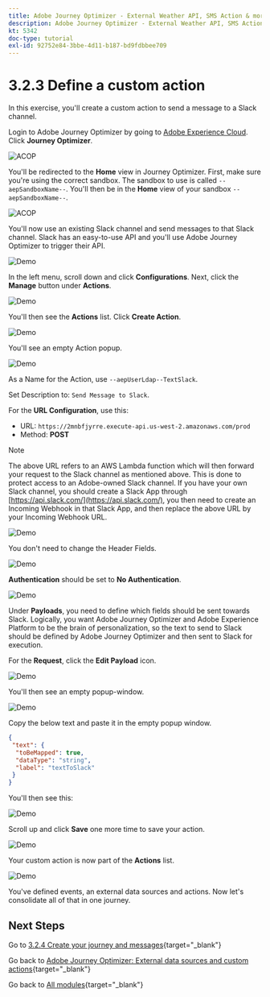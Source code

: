 ```yaml
---
title: Adobe Journey Optimizer - External Weather API, SMS Action & more - Define Custom Actions
description: Adobe Journey Optimizer - External Weather API, SMS Action & more - Define Custom Actions
kt: 5342
doc-type: tutorial
exl-id: 92752e84-3bbe-4d11-b187-bd9fdbbee709
---
```

# 3.2.3 Define a custom action

In this exercise, you'll create a custom action to send a message to a Slack channel.

Login to Adobe Journey Optimizer by going to [Adobe Experience Cloud](https://experience.adobe.com). Click **Journey Optimizer**.

![ACOP](./../../../../modules/delivery-activation/ajo-b2c/ajob2c-1/images/acophome.png)

You'll be redirected to the **Home**  view in Journey Optimizer. First, make sure you're using the correct sandbox. The sandbox to use is called `--aepSandboxName--`. You'll then be in the **Home** view of your sandbox `--aepSandboxName--`.

![ACOP](./../../../../modules/delivery-activation/ajo-b2c/ajob2c-1/images/acoptriglp.png)

You'll now use an existing Slack channel and send messages to that Slack channel. Slack has an easy-to-use API and you'll use Adobe Journey Optimizer to trigger their API.

![Demo](./images/slack.png)

In the left menu, scroll down and click **Configurations**. Next, click the **Manage** button under **Actions**.

![Demo](./images/menuactions.png)

You'll then see the **Actions** list. Click **Create Action**.

![Demo](./images/acthome.png)

You'll see an empty Action popup.

![Demo](./images/emptyact.png)

As a Name for the Action, use `--aepUserLdap--TextSlack`.

Set Description to: `Send Message to Slack`.

For the **URL Configuration**, use this:

- URL: `https://2mnbfjyrre.execute-api.us-west-2.amazonaws.com/prod`
- Method: **POST**

>[!NOTE]
>
>The above URL refers to an AWS Lambda function which will then forward your request to the Slack channel as mentioned above. This is done to protect access to an Adobe-owned Slack channel. If you have your own Slack channel, you should create a Slack App through [https://api.slack.com/](https://api.slack.com/), you then need to create an Incoming Webhook in that Slack App, and then replace the above URL by your Incoming Webhook URL.

![Demo](./images/slackname.png)

You don't need to change the Header Fields.

![Demo](./images/slackurl.png)

**Authentication** should be set to **No Authentication**.

![Demo](./images/slackauth.png)

Under **Payloads**, you need to define which fields should be sent towards Slack. Logically, you want Adobe Journey Optimizer and Adobe Experience Platform to be the brain of personalization, so the text to send to Slack should be defined by Adobe Journey Optimizer and then sent to Slack for execution.

For the **Request**, click the **Edit Payload** icon.

![Demo](./images/slackmsgp.png)

You'll then see an empty popup-window.

![Demo](./images/slackmsgpopup.png)

Copy the below text and paste it in the empty popup window.

```json
{
 "text": {
  "toBeMapped": true,
  "dataType": "string",
  "label": "textToSlack"
 }
}
```

You'll then see this:

![Demo](./images/slackmsgpopup1.png)

Scroll up and click **Save** one more time to save your action.

![Demo](./images/slackmsgpopup3.png)

Your custom action is now part of the **Actions** list.

![Demo](./images/slackdone.png)

You've defined events, an external data sources and actions. Now let's consolidate all of that in one journey.

## Next Steps

Go to [3.2.4 Create your journey and messages](./ex4.md){target="_blank"}

Go back to [Adobe Journey Optimizer: External data sources and custom actions](journey-orchestration-external-weather-api-sms.md){target="_blank"}

Go back to [All modules](./../../../../overview.md){target="_blank"}

